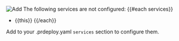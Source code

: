 ![Add](https://badgen.net/badge/Add/Services%20Not%20Found/{{badge.statusColors.error}}?labelColor=000000&icon=github&scale=1.2)
The following services are not configured:
{{#each services}}

- {{this}}
{{/each}}

Add to your .prdeploy.yaml `services` section to configure them.
